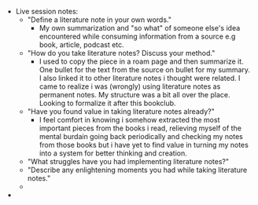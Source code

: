 - Live session notes:
    - "Define a literature note in your own words."
        - My own summarization and "so what" of someone else's idea encountered while consuming information from a source e.g book, article, podcast etc.
    - "How do you take literature notes? Discuss your method."
        - I used to copy the piece in a roam page and then summarize it. One bullet for the text from the source on bullet for my summary. I also linked it to other literature notes i thought were related. I came to realize i was (wrongly) using literature notes as permanent notes. My structure was a bit all over the place. Looking to formalize it after this bookclub. 
    - "Have you found value in taking literature notes already?"
        - I feel comfort in knowing i somehow extracted the most important pieces from the books i read, relieving myself of the mental burdain going back periodically and checking my notes from those books but i have yet to find value in turning my notes into a system for better thinking and creation. 
    - "What struggles have you had implementing literature notes?"
    - "Describe any enlightening moments you had while taking literature notes."
    - 
- 
